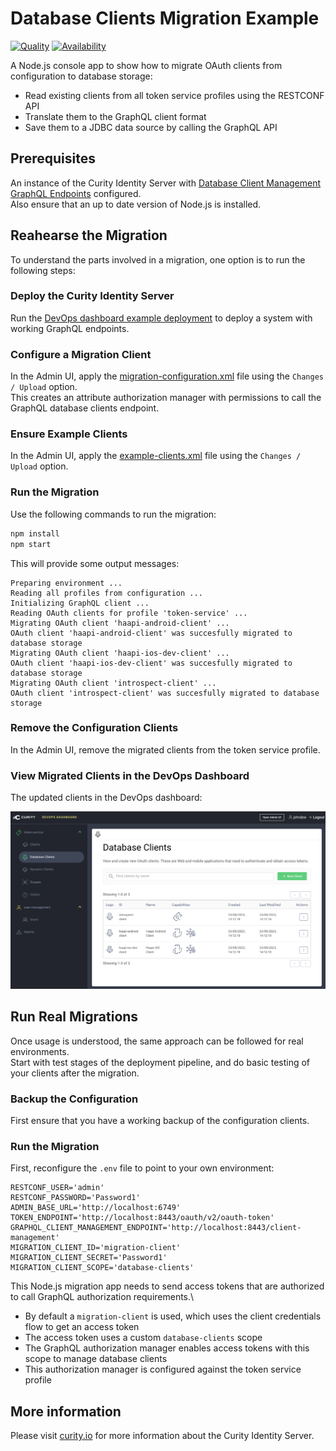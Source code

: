 # Database Clients Migration Example

[![Quality](https://img.shields.io/badge/quality-demo-red)](https://curity.io/resources/code-examples/status/)
[![Availability](https://img.shields.io/badge/availability-source-blue)](https://curity.io/resources/code-examples/status/)

A Node.js console app to show how to migrate OAuth clients from configuration to database storage:

- Read existing clients from all token service profiles using the RESTCONF API
- Translate them to the GraphQL client format
- Save them to a JDBC data source by calling the GraphQL API

## Prerequisites

An instance of the Curity Identity Server with [Database Client Management GraphQL Endpoints](https://curity.io/resources/learn/graphql-client-management/) configured.\
Also ensure that an up to date version of Node.js is installed.

## Reahearse the Migration

To understand the parts involved in a migration, one option is to run the following steps:

### Deploy the Curity Identity Server

Run the [DevOps dashboard example deployment](https://github.com/curityio/devops-dashboard-example) to deploy a system with working GraphQL endpoints.

### Configure a Migration Client

In the Admin UI, apply the [migration-configuration.xml](migration-configuration.xml) file using the `Changes / Upload` option.\
This creates an attribute authorization manager with permissions to call the GraphQL database clients endpoint.

### Ensure Example Clients

In the Admin UI, apply the [example-clients.xml](example-clients.xml) file using the `Changes / Upload` option.

### Run the Migration

Use the following commands to run the migration:

```bash
npm install
npm start
```

This will provide some output messages:

```text
Preparing environment ...
Reading all profiles from configuration ...
Initializing GraphQL client ...
Reading OAuth clients for profile 'token-service' ...
Migrating OAuth client 'haapi-android-client' ...
OAuth client 'haapi-android-client' was succesfully migrated to database storage
Migrating OAuth client 'haapi-ios-dev-client' ...
OAuth client 'haapi-ios-dev-client' was succesfully migrated to database storage
Migrating OAuth client 'introspect-client' ...
OAuth client 'introspect-client' was succesfully migrated to database storage
```

### Remove the Configuration Clients

In the Admin UI, remove the migrated clients from the token service profile.

### View Migrated Clients in the DevOps Dashboard

The updated clients in the DevOps dashboard:

![migrated clients](images/migrated-clients.png)

## Run Real Migrations

Once usage is understood, the same approach can be followed for real environments.\
Start with test stages of the deployment pipeline, and do basic testing of your clients after the migration.

### Backup the Configuration

First ensure that you have a working backup of the configuration clients.

### Run the Migration

First, reconfigure the `.env` file to point to your own environment:

```text
RESTCONF_USER='admin'
RESTCONF_PASSWORD='Password1'
ADMIN_BASE_URL='http://localhost:6749'
TOKEN_ENDPOINT='http://localhost:8443/oauth/v2/oauth-token'
GRAPHQL_CLIENT_MANAGEMENT_ENDPOINT='http://localhost:8443/client-management'
MIGRATION_CLIENT_ID='migration-client'
MIGRATION_CLIENT_SECRET='Password1'
MIGRATION_CLIENT_SCOPE='database-clients'
```

This Node.js migration app needs to send access tokens that are authorized to call GraphQL authorization requirements.\

- By default a `migration-client` is used, which uses the client credentials flow to get an access token
- The access token uses a custom `database-clients` scope
- The GraphQL authorization manager enables access tokens with this scope to manage database clients
- This authorization manager is configured against the token service profile

## More information

Please visit [curity.io](https://curity.io/) for more information about the Curity Identity Server.
